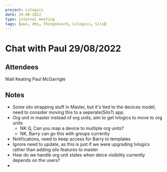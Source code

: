 ```yaml
---
project: Lvlogics
date: 29-08-2022
type: internal meeting
tags: [aws, dms, Thingsboard, Lvlogics, Silo]
---
```


# Chat with Paul 29/08/2022
## Attendees
Niall Keating
Paul McGarrigle 

## Notes
- Some silo strapping stuff in Master, but it's tied to the devices model, need to consider moving this to a seperate(Silo?) app.
- Org unit in master instead of org units, aim to get lvlogics to move to org units 
	- NK Q, Can you map a device to multiple org units?
	- NK, Barry can go this with groups currently
- Notifications, need to keep access for Barry to templates
- Ignore need to update, as this is just if we were upgrading lvlogics rather than adding silo features to master
- How do we handle org unit states when deice visibility currently depends on the users?
- 